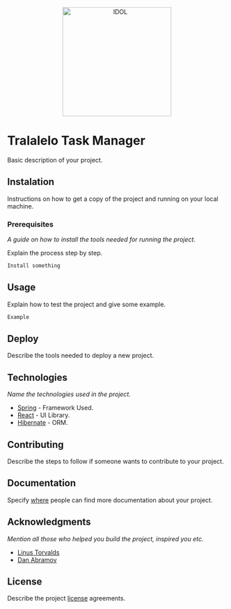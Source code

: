 <div align="center">
  <img align="center" width="250px" height="250px" src="https://m.gjcdn.net/video-poster/900/40595871-axse7zjr-v4.webp" alt="IDOL" />
</div>

# Tralalelo Task Manager

Basic description of your project.

## Instalation

Instructions on how to get a copy of the project and running on your local machine.

### Prerequisites

_A guide on how to install the tools needed for running the project._

Explain the process step by step.

```bash
Install something
```

## Usage

Explain how to test the project and give some example.

```bash
Example
```

## Deploy

Describe the tools needed to deploy a new project.

## Technologies

_Name the technologies used in the project._ 
* [Spring](https://spring.io/) - Framework Used.
* [React](https://reactjs.org/) - UI Library.
* [Hibernate](https://hibernate.org/) - ORM.

## Contributing

Describe the steps to follow if someone wants to contribute to your project.

## Documentation

Specify [where](https://es.wikipedia.org/wiki/Wikipedia:Portada) people can find more documentation about your project.

## Acknowledgments

_Mention all those who helped you build the project, inspired you etc._

* [Linus Torvalds](https://github.com/torvalds)
* [Dan Abramov](https://github.com/gaearon)

## License
Describe the project [license](https://choosealicense.com/) agreements.
